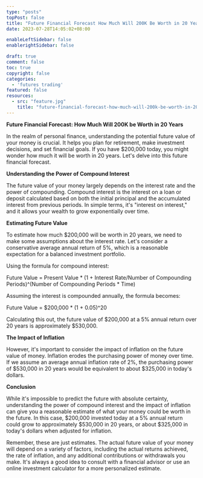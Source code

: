 ```yaml
---
type: "posts"
topPost: false
title: "Future Financial Forecast How Much Will 200K Be Worth in 20 Years"
date: 2023-07-28T14:05:02+08:00

enableLeftSidebar: false
enablerightSidebar: false

draft: true
comment: false
toc: true
copyright: false
categories: 
  - 'futures trading'
featured: false
resources: 
  - src: "feature.jpg"
    title: "future-financial-forecast-how-much-will-200k-be-worth-in-20-years"
---
```


**Future Financial Forecast: How Much Will 200K be Worth in 20 Years**

In the realm of personal finance, understanding the potential future value of your money is crucial. It helps you plan for retirement, make investment decisions, and set financial goals. If you have $200,000 today, you might wonder how much it will be worth in 20 years. Let's delve into this future financial forecast.

**Understanding the Power of Compound Interest**

The future value of your money largely depends on the interest rate and the power of compounding. Compound interest is the interest on a loan or deposit calculated based on both the initial principal and the accumulated interest from previous periods. In simple terms, it's "interest on interest," and it allows your wealth to grow exponentially over time.

**Estimating Future Value**

To estimate how much $200,000 will be worth in 20 years, we need to make some assumptions about the interest rate. Let's consider a conservative average annual return of 5%, which is a reasonable expectation for a balanced investment portfolio.

Using the formula for compound interest:

Future Value = Present Value * (1 + Interest Rate/Number of Compounding Periods)^(Number of Compounding Periods * Time)

Assuming the interest is compounded annually, the formula becomes:

Future Value = $200,000 * (1 + 0.05)^20

Calculating this out, the future value of $200,000 at a 5% annual return over 20 years is approximately $530,000.

**The Impact of Inflation**

However, it's important to consider the impact of inflation on the future value of money. Inflation erodes the purchasing power of money over time. If we assume an average annual inflation rate of 2%, the purchasing power of $530,000 in 20 years would be equivalent to about $325,000 in today's dollars.

**Conclusion**

While it's impossible to predict the future with absolute certainty, understanding the power of compound interest and the impact of inflation can give you a reasonable estimate of what your money could be worth in the future. In this case, $200,000 invested today at a 5% annual return could grow to approximately $530,000 in 20 years, or about $325,000 in today's dollars when adjusted for inflation.

Remember, these are just estimates. The actual future value of your money will depend on a variety of factors, including the actual returns achieved, the rate of inflation, and any additional contributions or withdrawals you make. It's always a good idea to consult with a financial advisor or use an online investment calculator for a more personalized estimate.
